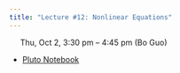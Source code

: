 ```yaml
---
title: "Lecture #12: Nonlinear Equations"
---
```


&nbsp;&nbsp;&nbsp;&nbsp;&nbsp;Thu, Oct 2, 3:30 pm – 4:45 pm (Bo Guo)

- [Pluto Notebook](../assets/pluto_notebooks/Lec12_nonlinear_equations_continued.html)
